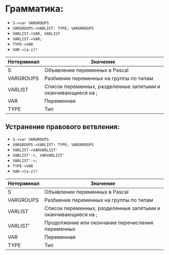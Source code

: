 # Грамматика:

* `S->var VARGROUPS`
* `VARGROUPS->VARLIST: TYPE; VARGRROUPS`
* `VARLIST->VAR, VARLIST`
* `VARLIST->VAR;`
* `TYPE->VAR`
* `VAR->[a-z]*`


Нетерминал    | Значение
------------- | -------------
S  | Объявление переменных в Pascal
VARGROUPS | Разбиение переменных на группы по типам
VARLIST | Список переменных, разделенные запятыми и оканчивающиеся на ;
VAR | Переменная
TYPE | Тип

## Устранение правового ветвления:

* `S->var VARGROUPS`
* `VARGROUPS->VARLIST: TYPE; VARGRROUPS`
* `VARLIST->VARVARLIST'`
* `VARLIST'->, VARVARLIST'`
* `VARLIST'->;`
* `TYPE->VAR`
* `VAR->[a-z]*`

Нетерминал    | Значение
------------- | -------------
S  | Объявление переменных в Pascal
VARGROUPS | Разбиение переменных на группы по типам
VARLIST | Список переменных, разделенные запятыми и оканчивающиеся на ;
VARLIST' | Продолжение или окончание перечисления переменных
VAR | Переменная
TYPE | Тип

